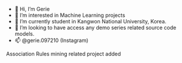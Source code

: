 - 👋 Hi, I’m Gerie
- 👀 I’m interested in Machine Learning projects
- 🌱 I’m currently student in Kangwon National University, Korea.
- 💞️ I’m looking to have access any demo series related source code models.
- 📫 @gerie.097210 (Instagram)

<!---
Gerie-2017/Gerie-2017 is a ✨ special ✨ repository because its `README.md` (this file) appears on your GitHub profile.
You can click the Preview link to take a look at your changes.
--->

Association Rules mining related project added
